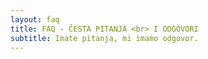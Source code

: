 ```yaml
---
layout: faq
title: FAQ - ČESTA PITANJA <br> I ODGOVORI
subtitle: Imate pitanja, mi imamo odgovor.
---
```

